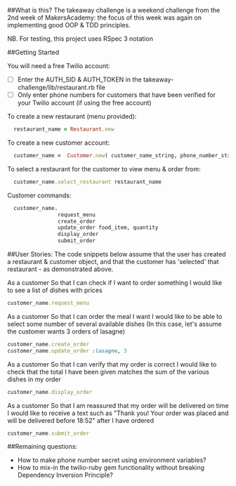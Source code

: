 ##What is this?
The takeaway challenge is a weekend challenge from the 2nd week of MakersAcademy: the focus of this week was again on implementing good OOP & TDD principles.

NB. For testing, this project uses RSpec 3 notation

##Getting Started

You will need a free Twilio account:
- [ ] Enter the AUTH_SID & AUTH_TOKEN in the takeaway-challenge/lib/restaurant.rb file
- [ ] Only enter phone numbers for customers that have been verified for your Twilio account (if using the free account)

To create a new restaurant (menu provided):
```ruby
  restaurant_name = Restaurant.new
```
To create a new customer account:
```ruby
  customer_name =  Customer.new( customer_name_string, phone_number_string)
```

To select a restaurant for the customer to view menu & order from:
```ruby
  customer_name.select_restaurant restaurant_name
```
Customer commands:
```ruby
  customer_name.
                request_menu
                create_order
                update_order food_item, quantity
                display_order
                submit_order
```

##User Stories:
The code snippets below assume that the user has created a restaurant & customer object, and that the customer has 'selected' that restaurant - as demonstrated above.

As a customer
So that I can check if I want to order something
I would like to see a list of dishes with prices
```ruby
customer_name.request_menu
```

As a customer
So that I can order the meal I want
I would like to be able to select some number of several available dishes
(In this case, let's assume the customer wants 3 orders of lasagne)
```ruby
customer_name.create_order
customer_name.update_order :lasagne, 3
```

As a customer
So that I can verify that my order is correct
I would like to check that the total I have been given matches the sum of the various dishes in my order
```ruby
customer_name.display_order
```

As a customer
So that I am reassured that my order will be delivered on time
I would like to receive a text such as "Thank you! Your order was placed and will be delivered before 18:52" after I have ordered

```ruby
customer_name.submit_order
```

##Remaining questions:
- How to make phone number secret using environment variables?
- How to mix-in the twilio-ruby gem functionality without breaking Dependency Inversion Principle?
